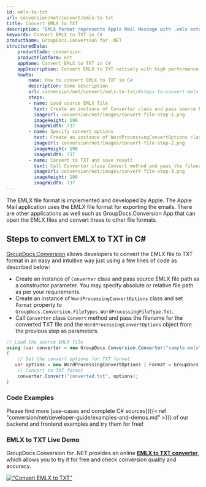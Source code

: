 ```yaml
---
id: emlx-to-txt
url: conversion/net/convert/emlx-to-txt
title: Convert EMLX to TXT
description: "EMLX format represents Apple Mail Message with .emlx extension. Learn how to convert EMLX to TXT file programmatically in C# language using GroupDocs.Conversion for .NET library."
keywords: Convert EMLX to TXT in C#
productName: GroupDocs.Conversion for .NET
structuredData:
    productCode: conversion
    productPlatform: net
    appName: Convert EMLX to TXT in C#
    appDescription: Convert EMLX to TXT natively with high performance using C# language and server side GroupDocs.Conversion for .NET APIs, without the use of any software like Microsoft or Open Office.
    howTo:
        name: How to convert EMLX to TXT in C# 
        description: Some description
        url: conversion/net/convert/emlx-to-txt/#steps-to-convert-emlx-to-txt-in-c
        steps:
        - name: Load source EMLX file 
          text: Create an instance of Converter class and pass source EMLX file path as a constructor parameter. You may specify absolute or relative file path as per your requirements. 
          imageUrl: conversion/net/images/convert-file-step-1.png
          imageHeight: 196
          imageWidth: 737
        - name: Specify convert options 
          text: Create an instance of WordProcessingConvertOptions class.
          imageUrl: conversion/net/images/convert-file-step-2.png
          imageHeight: 196
          imageWidth: 737
        - name: Convert to TXT and save result 
          text: Call Converter class Convert method and pass the filename for the converted HTML file and the WordProcessingConvertOptions object from the previous step as parameters.
          imageUrl: conversion/net/images/convert-file-step-3.png
          imageHeight: 196
          imageWidth: 737
---
```


The EMLX file format is implemented and developed by Apple. The Apple Mail application uses the EMLX file format for exporting the emails. There are other applications as well such as GroupDocs.Conversion App that can open the EMLX files and convert these to other file formats.

## Steps to convert EMLX to TXT in C#

[GroupDocs.Conversion](https://products.groupdocs.com/conversion/net) allows developers to convert the EMLX file to TXT format in an easy and intuitive way just using a few lines of code as described below:

* Create an instance of `Converter` class and pass source EMLX file path as a constructor parameter. You may specify absolute or relative file path as per your requirements. 
* Create an instance of `WordProcessingConvertOptions` class and set `Format` property to `GroupDocs.Conversion.FileTypes.WordProcessingFileType.Txt`.
* Call `Converter` class `Convert` method and pass the filename for the converted TXT file and the `WordProcessingConvertOptions` object from the previous step as parameters.

```csharp
// Load the source EMLX file
using (var converter = new GroupDocs.Conversion.Converter("sample.emlx"))
{
    // Set the convert options for TXT format
   var options = new WordProcessingConvertOptions { Format = GroupDocs.Conversion.FileTypes.WordProcessingFileType.Txt };
    // Convert to TXT format
    converter.Convert("converted.txt", options);
}
```

### Code Examples

Please find more [use-cases and complete C# sources]({{< ref "conversion/net/developer-guide/examples-and-demos.md" >}}) of our backend and frontend examples and try them for free!

### EMLX to TXT Live Demo

GroupDocs.Conversion for .NET provides an online [**EMLX to TXT converter**](https://products.groupdocs.app/conversion/emlx-to-txt), which allows you to try it for free and check conversion quality and accuracy.

[!["Convert EMLX to TXT"](conversion/net/images/convert-to-txt/convert-emlx-to-txt.png)](https://products.groupdocs.app/conversion/emlx-to-txt)